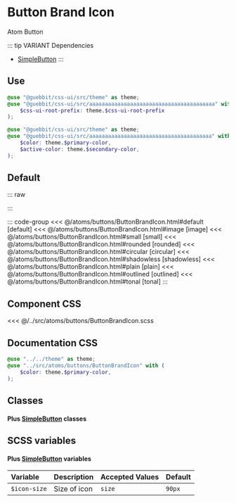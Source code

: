 # Button Brand Icon 
<Badge type="tip">Atom</Badge> <Badge type="info">Button</Badge>

::: tip VARIANT Dependencies
- [SimpleButton](/atoms/buttons/SimpleButton)
:::

## Use

```scss
@use "@guebbit/css-ui/src/theme" as theme;
@use "@guebbit/css-ui/src/aaaaaaaaaaaaaaaaaaaaaaaaaaaaaaaaaaaaaaaa" with (
    $css-ui-root-prefix: theme.$css-ui-root-prefix
);
```

```scss
@use "@guebbit/css-ui/src/theme" as theme;
@use "@guebbit/css-ui/src/aaaaaaaaaaaaaaaaaaaaaaaaaaaaaaaaaaaaaaa" with (
    $color: theme.$primary-color,
    $active-color: theme.$secondary-color,
);
```

## Default

::: raw
<div class="dev-section">
    <!--@include: ../../atoms/buttons/ButtonBrandIcon.html -->
</div>
:::

::: code-group
<<< @/atoms/buttons/ButtonBrandIcon.html#default [default]
<<< @/atoms/buttons/ButtonBrandIcon.html#image [image]
<<< @/atoms/buttons/ButtonBrandIcon.html#small [small]
<<< @/atoms/buttons/ButtonBrandIcon.html#rounded [rounded]
<<< @/atoms/buttons/ButtonBrandIcon.html#circular [circular]
<<< @/atoms/buttons/ButtonBrandIcon.html#shadowless [shadowless]
<<< @/atoms/buttons/ButtonBrandIcon.html#plain [plain]
<<< @/atoms/buttons/ButtonBrandIcon.html#outlined [outlined]
<<< @/atoms/buttons/ButtonBrandIcon.html#tonal [tonal]
:::

## Component CSS

<<< @/../src/atoms/buttons/ButtonBrandIcon.scss 


## Documentation CSS

```scss
@use "../../theme" as theme;
@use "../src/atoms/buttons/ButtonBrandIcon" with (
    $color: theme.$primary-color,
);
```

## Classes
#### Plus [SimpleButton](/atoms/buttons/SimpleButton) classes

## SCSS variables
#### Plus [SimpleButton](/atoms/buttons/SimpleButton) variables

| Variable                | Description                                    | Accepted Values | Default                      |
|:------------------------|:-----------------------------------------------|:----------------|:-----------------------------|
| `$icon-size`            | Size of icon                                   | `size`          | `90px`                       |

<style lang="scss">
@use "../docs/theme" as theme;
@use "../src/atoms/buttons/ButtonBrandIcon" with (
    $color: theme.$primary-color,
);
</style>